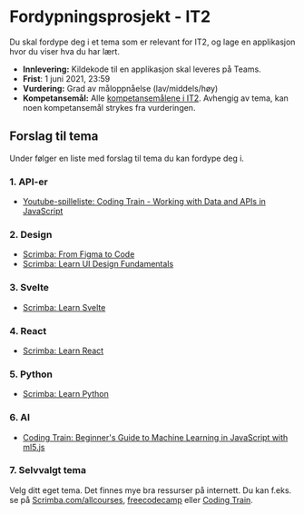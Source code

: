 # Fordypningsprosjekt - IT2

Du skal fordype deg i et tema som er relevant for IT2, og lage en applikasjon hvor du viser hva du har lært.

- **Innlevering:** Kildekode til en applikasjon skal leveres på Teams.
- **Frist**: 1 juni 2021, 23:59
- **Vurdering:** Grad av måloppnåelse (lav/middels/høy)
- **Kompetansemål:** Alle [kompetansemålene i IT2](https://www.udir.no/kl06/INF1-01/Hele/Kompetansemaal/informasjonsteknologi-2). Avhengig av tema, kan noen kompetansemål strykes fra vurderingen.


## Forslag til tema

Under følger en liste med forslag til tema du kan fordype deg i.

### 1. API-er

- [Youtube-spilleliste: Coding Train - Working with Data and APIs in JavaScript](https://www.youtube.com/watch?v=DbcLg8nRWEg&list=PLRqwX-V7Uu6YxDKpFzf_2D84p0cyk4T7X)

### 2. Design

- [Scrimba: From Figma to Code](https://scrimba.com/learn/figmatocode)
- [Scrimba: Learn UI Design Fundamentals](https://scrimba.com/learn/design)

### 3. Svelte

- [Scrimba: Learn Svelte](https://scrimba.com/learn/learnsvelte)

### 4. React

- [Scrimba: Learn React](https://scrimba.com/learn/learnreact)

### 5. Python

- [Scrimba: Learn Python](https://scrimba.com/learn/python)

### 6. AI

- [Coding Train: Beginner's Guide to Machine Learning in JavaScript with ml5.js](https://www.youtube.com/watch?v=26uABexmOX4&list=PLRqwX-V7Uu6YPSwT06y_AEYTqIwbeam3y)
 
### 7. Selvvalgt tema

Velg ditt eget tema.
Det finnes mye bra ressurser på internett.
Du kan f.eks. se på [Scrimba.com/allcourses](https://scrimba.com/allcourses?price=free), [freecodecamp](https://www.youtube.com/c/Freecodecamp/featured) eller [Coding Train](https://www.youtube.com/c/TheCodingTrain/playlists).

